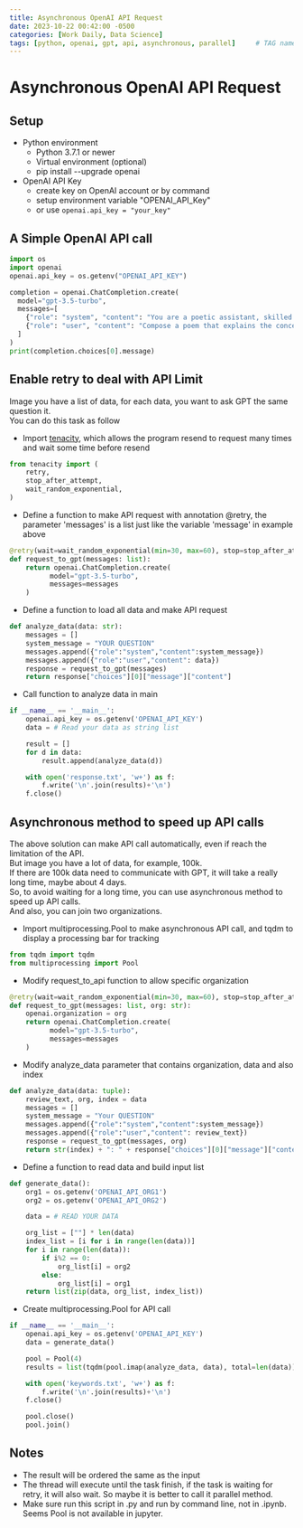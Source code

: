 ```yaml
---
title: Asynchronous OpenAI API Request
date: 2023-10-22 00:42:00 -0500
categories: [Work Daily, Data Science]
tags: [python, openai, gpt, api, asynchronous, parallel]     # TAG names should always be lowercase
---
```


# Asynchronous OpenAI API Request

## Setup

- Python environment
    - Python 3.7.1 or newer
    - Virtual environment (optional)
    - pip install --upgrade openai
- OpenAI API Key
    - create key on OpenAI account or by command
    - setup environment variable "OPENAI_API_Key"
    - or use ```openai.api_key = "your_key"```

## A Simple OpenAI API call

```py
import os
import openai
openai.api_key = os.getenv("OPENAI_API_KEY")

completion = openai.ChatCompletion.create(
  model="gpt-3.5-turbo",
  messages=[
    {"role": "system", "content": "You are a poetic assistant, skilled in explaining complex programming concepts with creative flair."},
    {"role": "user", "content": "Compose a poem that explains the concept of recursion in programming."}
  ]
)
print(completion.choices[0].message)
```

## Enable retry to deal with API Limit

Image you have a list of data, for each data, you want to ask GPT the same question it.<br>
You can do this task as follow

- Import [tenacity](https://tenacity.readthedocs.io/en/latest/), which allows the program resend to request many times and wait some time before resend
```py
from tenacity import (
    retry,
    stop_after_attempt,
    wait_random_exponential,
)
```

- Define a function to make API request with annotation @retry, the parameter 'messages' is a list just like the variable 'message' in example above
```py
@retry(wait=wait_random_exponential(min=30, max=60), stop=stop_after_attempt(5))
def request_to_gpt(messages: list):
    return openai.ChatCompletion.create(
          model="gpt-3.5-turbo",
          messages=messages
    )
```

- Define a function to load all data and make API request
```py
def analyze_data(data: str):
    messages = []
    system_message = "YOUR QUESTION"
    messages.append({"role":"system","content":system_message})
    messages.append({"role":"user","content": data})
    response = request_to_gpt(messages)
    return response["choices"][0]["message"]["content"]
```

- Call function to analyze data in main
```py
if __name__ == '__main__':
    openai.api_key = os.getenv('OPENAI_API_KEY')
    data = # Read your data as string list

    result = []
    for d in data:
        result.append(analyze_data(d))

    with open('response.txt', 'w+') as f:
        f.write('\n'.join(results)+'\n')
    f.close()
```

## Asynchronous method to speed up API calls

The above solution can make API call automatically, even if reach the limitation of the API.<br>
But image you have a lot of data, for example, 100k.<br>
If there are 100k data need to communicate with GPT, it will take a really long time, maybe about 4 days.<br>
So, to avoid waiting for a long time, you can use asynchronous method to speed up API calls.<br>
And also, you can join two organizations.<br>

- Import multiprocessing.Pool to make asynchronous API call, and tqdm to display a processing bar for tracking
```py
from tqdm import tqdm
from multiprocessing import Pool
```

- Modify request_to_api function to allow specific organization
```py
@retry(wait=wait_random_exponential(min=30, max=60), stop=stop_after_attempt(5))
def request_to_gpt(messages: list, org: str):
    openai.organization = org
    return openai.ChatCompletion.create(
          model="gpt-3.5-turbo",
          messages=messages
    )
```

- Modify analyze_data parameter that contains organization, data and also index
```py
def analyze_data(data: tuple):
    review_text, org, index = data
    messages = []
    system_message = "Your QUESTION"
    messages.append({"role":"system","content":system_message})
    messages.append({"role":"user","content": review_text})
    response = request_to_gpt(messages, org)
    return str(index) + ": " + response["choices"][0]["message"]["content"]
```

- Define a function to read data and build input list
```py
def generate_data():
    org1 = os.getenv('OPENAI_API_ORG1')
    org2 = os.getenv('OPENAI_API_ORG2')

    data = # READ YOUR DATA

    org_list = [""] * len(data)
    index_list = [i for i in range(len(data))]
    for i in range(len(data)):
        if i%2 == 0:
            org_list[i] = org2
        else:
            org_list[i] = org1
    return list(zip(data, org_list, index_list))
```

- Create multiprocessing.Pool for API call
```py
if __name__ == '__main__':
    openai.api_key = os.getenv('OPENAI_API_KEY')
    data = generate_data()

    pool = Pool(4)
    results = list(tqdm(pool.imap(analyze_data, data), total=len(data)))

    with open('keywords.txt', 'w+') as f:
        f.write('\n'.join(results)+'\n')
    f.close()

    pool.close()
    pool.join()
```

## Notes
  - The result will be ordered the same as the input
  - The thread will execute until the task finish, if the task is waiting for retry, it will also wait. So maybe it is better to call it parallel method.
  - Make sure run this script in .py and run by command line, not in .ipynb. Seems Pool is not available in jupyter.
